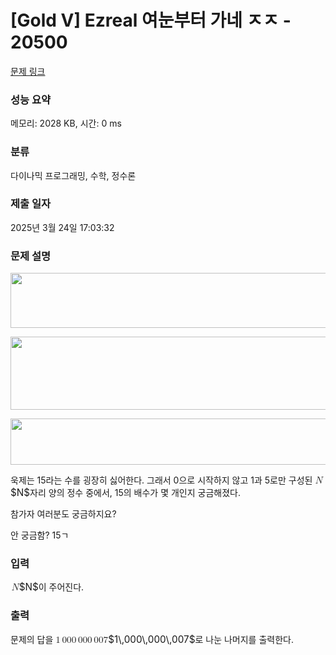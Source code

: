 # [Gold V] Ezreal 여눈부터 가네 ㅈㅈ - 20500 

[문제 링크](https://www.acmicpc.net/problem/20500) 

### 성능 요약

메모리: 2028 KB, 시간: 0 ms

### 분류

다이나믹 프로그래밍, 수학, 정수론

### 제출 일자

2025년 3월 24일 17:03:32

### 문제 설명

<p style="text-align: center;"><img alt="" src="https://upload.acmicpc.net/684c689a-991b-4463-a78d-881f541985d5/-/preview/" style="width: 600px; height: 88px;"></p>

<p style="text-align: center;"><img alt="" src="https://upload.acmicpc.net/813fa3e8-e15d-4f20-86fd-95e27645b127/-/preview/" style="height: 117px; width: 600px;"></p>

<p style="text-align: center;"><img alt="" src="https://upload.acmicpc.net/980f8c5f-4ee1-4896-853b-c2710736bec1/-/preview/" style="height: 74px; width: 600px;"></p>

<p>욱제는 15라는 수를 굉장히 싫어한다. 그래서 0으로 시작하지 않고 1과 5로만 구성된 <mjx-container class="MathJax" jax="CHTML" style="font-size: 109%; position: relative;"><mjx-math class="MJX-TEX" aria-hidden="true"><mjx-mi class="mjx-i"><mjx-c class="mjx-c1D441 TEX-I"></mjx-c></mjx-mi></mjx-math><mjx-assistive-mml unselectable="on" display="inline"><math xmlns="http://www.w3.org/1998/Math/MathML"><mi>N</mi></math></mjx-assistive-mml><span aria-hidden="true" class="no-mathjax mjx-copytext">$N$</span></mjx-container>자리 양의 정수 중에서, 15의 배수가 몇 개인지 궁금해졌다.</p>

<p>참가자 여러분도 궁금하지요?</p>

<p>안 궁금함? 15ㄱ</p>

### 입력 

 <p><mjx-container class="MathJax" jax="CHTML" style="font-size: 109%; position: relative;"> <mjx-math class="MJX-TEX" aria-hidden="true"><mjx-mi class="mjx-i"><mjx-c class="mjx-c1D441 TEX-I"></mjx-c></mjx-mi></mjx-math><mjx-assistive-mml unselectable="on" display="inline"><math xmlns="http://www.w3.org/1998/Math/MathML"><mi>N</mi></math></mjx-assistive-mml><span aria-hidden="true" class="no-mathjax mjx-copytext">$N$</span></mjx-container>이 주어진다.</p>

### 출력 

 <p>문제의 답을 <mjx-container class="MathJax" jax="CHTML" style="font-size: 109%; position: relative;"><mjx-math class="MJX-TEX" aria-hidden="true"><mjx-mn class="mjx-n"><mjx-c class="mjx-c31"></mjx-c></mjx-mn><mjx-mstyle><mjx-mspace style="width: 0.167em;"></mjx-mspace></mjx-mstyle><mjx-mn class="mjx-n"><mjx-c class="mjx-c30"></mjx-c><mjx-c class="mjx-c30"></mjx-c><mjx-c class="mjx-c30"></mjx-c></mjx-mn><mjx-mstyle><mjx-mspace style="width: 0.167em;"></mjx-mspace></mjx-mstyle><mjx-mn class="mjx-n"><mjx-c class="mjx-c30"></mjx-c><mjx-c class="mjx-c30"></mjx-c><mjx-c class="mjx-c30"></mjx-c></mjx-mn><mjx-mstyle><mjx-mspace style="width: 0.167em;"></mjx-mspace></mjx-mstyle><mjx-mn class="mjx-n"><mjx-c class="mjx-c30"></mjx-c><mjx-c class="mjx-c30"></mjx-c><mjx-c class="mjx-c37"></mjx-c></mjx-mn></mjx-math><mjx-assistive-mml unselectable="on" display="inline"><math xmlns="http://www.w3.org/1998/Math/MathML"><mn>1</mn><mstyle scriptlevel="0"><mspace width="0.167em"></mspace></mstyle><mn>000</mn><mstyle scriptlevel="0"><mspace width="0.167em"></mspace></mstyle><mn>000</mn><mstyle scriptlevel="0"><mspace width="0.167em"></mspace></mstyle><mn>007</mn></math></mjx-assistive-mml><span aria-hidden="true" class="no-mathjax mjx-copytext">$1\,000\,000\,007$</span></mjx-container>로 나눈 나머지를 출력한다.</p>

